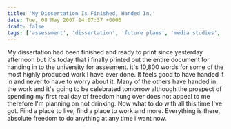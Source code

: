 ```yaml
---
title: 'My Dissertation Is Finished, Handed In.'
date: Tue, 08 May 2007 14:07:37 +0000
draft: false
tags: ['assessment', 'dissertation', 'future plans', 'media studies', 'university']
---
```


My dissertation had been finished and ready to print since yesterday afternoon but it's today that i finally printed out the entire document for handing in to the university for assesment. it's 10,800 words for some of the most highly produced work I have ever done. It feels good to have handed it in and never to have to worry about it. Many of the others have handed in the work and it's going to be celebrated tomorrow although the prospect of spending my first real day of freedom hung over does not appeal to me therefore I'm planning on not drinking. Now what to do with all this time I've got. Find a place to live, find a place to work and more. Everything is there, absolute freedom to do anything at any time i want now.